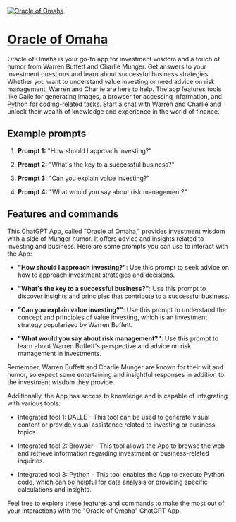 [![Oracle of Omaha](https://files.oaiusercontent.com/file-SkvEKNplZov7sN3dATziM3Dr?se=2123-10-17T01%3A11%3A11Z&sp=r&sv=2021-08-06&sr=b&rscc=max-age%3D31536000%2C%20immutable&rscd=attachment%3B%20filename%3DDALL%25C2%25B7E%25202023-11-09%252019.10.34%2520-%2520A%2520cartoon-style%2520image%2520of%2520a%2520cheerful%252C%2520elderly%2520businessman%2520with%2520a%2520friendly%2520demeanor%252C%2520wearing%2520a%2520classic%2520suit%252C%2520tie%252C%2520and%2520round%2520glasses.%2520He%2520should%2520have%2520whit.png&sig=d7xcqLb7N538m/sK0s5LVP0e6IsTJN3sjh3n60xRj60%3D)](https://chat.openai.com/g/g-K8ciXgR8w-oracle-of-omaha)

# [Oracle of Omaha](https://chat.openai.com/g/g-K8ciXgR8w-oracle-of-omaha)

Oracle of Omaha is your go-to app for investment wisdom and a touch of humor from Warren Buffett and Charlie Munger. Get answers to your investment questions and learn about successful business strategies. Whether you want to understand value investing or need advice on risk management, Warren and Charlie are here to help. The app features tools like Dalle for generating images, a browser for accessing information, and Python for coding-related tasks. Start a chat with Warren and Charlie and unlock their wealth of knowledge and experience in the world of finance.

## Example prompts

1. **Prompt 1:** "How should I approach investing?"

2. **Prompt 2:** "What's the key to a successful business?"

3. **Prompt 3:** "Can you explain value investing?"

4. **Prompt 4:** "What would you say about risk management?"

## Features and commands

This ChatGPT App, called "Oracle of Omaha," provides investment wisdom with a side of Munger humor. It offers advice and insights related to investing and business. Here are some prompts you can use to interact with the App:

- **"How should I approach investing?"**: Use this prompt to seek advice on how to approach investment strategies and decisions.

- **"What's the key to a successful business?"**: Use this prompt to discover insights and principles that contribute to a successful business.

- **"Can you explain value investing?"**: Use this prompt to understand the concept and principles of value investing, which is an investment strategy popularized by Warren Buffett.

- **"What would you say about risk management?"**: Use this prompt to learn about Warren Buffett's perspective and advice on risk management in investments.

Remember, Warren Buffett and Charlie Munger are known for their wit and humor, so expect some entertaining and insightful responses in addition to the investment wisdom they provide.

Additionally, the App has access to knowledge and is capable of integrating with various tools:

- Integrated tool 1: DALLE - This tool can be used to generate visual content or provide visual assistance related to investing or business topics.

- Integrated tool 2: Browser - This tool allows the App to browse the web and retrieve information regarding investment or business-related inquiries.

- Integrated tool 3: Python - This tool enables the App to execute Python code, which can be helpful for data analysis or providing specific calculations and insights.

Feel free to explore these features and commands to make the most out of your interactions with the "Oracle of Omaha" ChatGPT App.